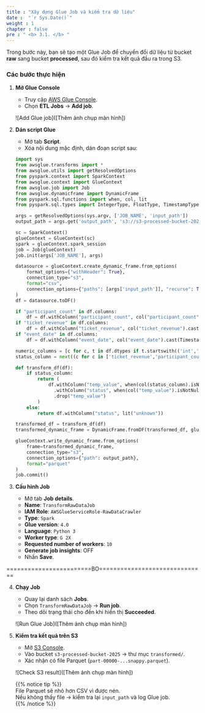 ```yaml
---
title : "Xây dựng Glue Job và kiểm tra dữ liệu"
date :  "`r Sys.Date()`" 
weight : 1 
chapter : false
pre : " <b> 3.1. </b> "
---
```


Trong bước này, bạn sẽ tạo một Glue Job để chuyển đổi dữ liệu từ bucket **raw** sang bucket **processed**, sau đó kiểm tra kết quả đầu ra trong S3.

### Các bước thực hiện

1. **Mở Glue Console**  
   - Truy cập [AWS Glue Console](https://console.aws.amazon.com/glue/home?region=us-east-1).  
   - Chọn **ETL Jobs** → **Add job**.

   ![Add Glue job]([Thêm ảnh chụp màn hình])

2. **Dán script Glue**  
   - Mở tab **Script**.  
   - Xóa nội dung mặc định, dán đoạn script sau:

   ```python
   import sys
   from awsglue.transforms import *
   from awsglue.utils import getResolvedOptions
   from pyspark.context import SparkContext
   from awsglue.context import GlueContext
   from awsglue.job import Job
   from awsglue.dynamicframe import DynamicFrame
   from pyspark.sql.functions import when, col, lit
   from pyspark.sql.types import IntegerType, FloatType, TimestampType

   args = getResolvedOptions(sys.argv, ['JOB_NAME', 'input_path'])
   output_path = args.get('output_path', 's3://s3-processed-bucket-2025/transformed/')

   sc = SparkContext()
   glueContext = GlueContext(sc)
   spark = glueContext.spark_session
   job = Job(glueContext)
   job.init(args['JOB_NAME'], args)

   datasource = glueContext.create_dynamic_frame.from_options(
       format_options={"withHeader": True},
       connection_type="s3",
       format="csv",
       connection_options={"paths": [args['input_path']], "recurse": True},
   )
   df = datasource.toDF()

   if "participant_count" in df.columns:
       df = df.withColumn("participant_count", col("participant_count").cast(IntegerType()))
   if "ticket_revenue" in df.columns:
       df = df.withColumn("ticket_revenue", col("ticket_revenue").cast(FloatType()))
   if "event_date" in df.columns:
       df = df.withColumn("event_date", col("event_date").cast(TimestampType()))

   numeric_columns = [c for c, t in df.dtypes if t.startswith(('int','double','float')) and c in ['participant_count','ticket_revenue']]
   status_column = next((c for c in ['ticket_revenue','participant_count'] if c in numeric_columns), None)

   def transform_df(df):
       if status_column:
           return (
               df.withColumn("temp_value", when(col(status_column).isNotNull(), col(status_column).cast("float")))
                 .withColumn("status", when(col("temp_value").isNotNull() & (col("temp_value") > 0), "completed").otherwise("cancelled"))
                 .drop("temp_value")
           )
       else:
           return df.withColumn("status", lit("unknown"))

   transformed_df = transform_df(df)
   transformed_dynamic_frame = DynamicFrame.fromDF(transformed_df, glueContext, "transformed_data")

   glueContext.write_dynamic_frame.from_options(
       frame=transformed_dynamic_frame,
       connection_type="s3",
       connection_options={"path": output_path},
       format="parquet"
   )
   job.commit()
   ```

3. **Cấu hình Job**
   - Mở tab **Job details**.  
   - **Name**: `TransformRawDataJob`  
   - **IAM Role**: `AWSGlueServiceRole-RawDataCrawler`
   - **Type**: `Spark`  
   - **Glue version**: `4.0`
   - **Language**: `Python 3`
   - **Worker type**: `G 2X`
   - **Requested number of workers**: `10`
   - **Generate job insights**: OFF
   - Nhấn **Save**.

========================BO==============================

4. **Chạy Job**
    
    - Quay lại danh sách **Jobs**.
    - Chọn `TransformRawDataJob` → **Run job**.
    - Theo dõi trạng thái cho đến khi hiển thị **Succeeded**.
    
    ![Run Glue Job]([Thêm ảnh chụp màn hình])
    
5. **Kiểm tra kết quả trên S3**
    
    - Mở [S3 Console](https://console.aws.amazon.com/s3/home?region=us-east-1).
    - Vào bucket `s3-processed-bucket-2025` → thư mục `transformed/`.
    - Xác nhận có file Parquet (`part-00000-...snappy.parquet`).
    
    ![Check S3 result]([Thêm ảnh chụp màn hình])
    
    {{% notice tip %}}  
    File Parquet sẽ nhỏ hơn CSV vì được nén.  
    Nếu không thấy file → kiểm tra lại `input_path` và log Glue job.  
    {{% /notice %}}